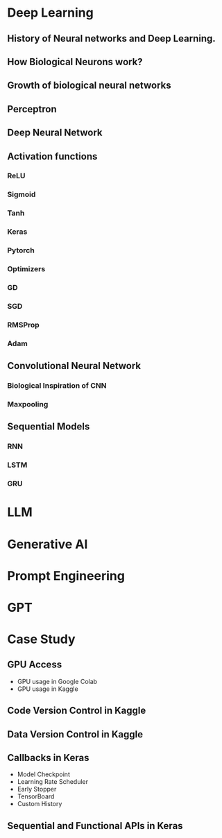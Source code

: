 # Deep Learning
## History of Neural networks and Deep Learning. 
## How Biological Neurons work? 
## Growth of biological neural networks 
## Perceptron
## Deep Neural Network
## Activation functions
### ReLU
### Sigmoid
### Tanh

### Keras
### Pytorch
### Optimizers
### GD
### SGD
### RMSProp
### Adam
## Convolutional Neural Network
### Biological Inspiration of CNN
### Maxpooling
## Sequential Models
### RNN
### LSTM
### GRU

# LLM
# Generative AI
# Prompt Engineering
# GPT


# Case Study

## GPU Access
- GPU usage in Google Colab
- GPU usage in Kaggle

## Code Version Control in Kaggle
## Data Version Control in Kaggle

## Callbacks in Keras
- Model Checkpoint
- Learning Rate Scheduler
- Early Stopper
- TensorBoard
- Custom History

## Sequential and Functional APIs in Keras
